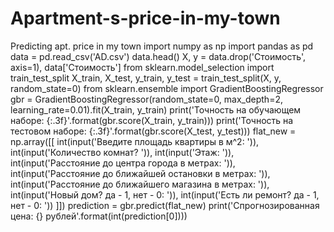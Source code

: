 # Apartment-s-price-in-my-town
Predicting apt. price in my town
import numpy as np
import pandas as pd
data = pd.read_csv('AD.csv')
data.head()
X, y = data.drop('Стоимость', axis=1), data['Стоимость']
from sklearn.model_selection import train_test_split
X_train, X_test, y_train, y_test = train_test_split(X, y, random_state=0)
from sklearn.ensemble import GradientBoostingRegressor
gbr = GradientBoostingRegressor(random_state=0, max_depth=2, learning_rate=0.01).fit(X_train, y_train)
print('Точность на обучающем наборе: {:.3f}'.format(gbr.score(X_train, y_train)))
print('Точность на тестовом наборе: {:.3f}'.format(gbr.score(X_test, y_test)))
flat_new = np.array([[
    int(input('Введите площадь квартиры в м^2: ')),
    int(input('Количество комнат? ')),
    int(input('Этаж: ')),
    int(input('Расстояние до центра города в метрах: ')),
    int(input('Расстояние до ближайшей остановки в метрах: ')),
    int(input('Расстояние до ближайшего магазина в метрах: ')),
    int(input('Новый дом? да - 1, нет - 0: ')),
    int(input('Есть ли ремонт? да - 1, нет - 0: '))
]])
prediction = gbr.predict(flat_new)
print('Спрогнозированная цена: {} рублей'.format(int(prediction[0])))
